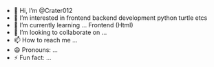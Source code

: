 - 👋 Hi, I’m @Crater012
- 👀 I’m interested in frontend backend development python turtle etcs
- 🌱 I’m currently learning ... Frontend (Html)
- 💞️ I’m looking to collaborate on ...
- 📫 How to reach me ...
- 😄 Pronouns: ...
- ⚡ Fun fact: ...

<!---
Crater012/Crater012 is a ✨ special ✨ repository because its `README.md` (this file) appears on your GitHub profile.
You can click the Preview link to take a look at your changes.
--->
